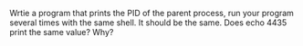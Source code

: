 Wrtie a program that prints the PID of the parent process, run your program several times with the same shell. It should be the same. Does echo 4435 print the same value? Why?

